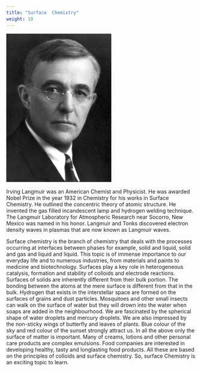 ```yaml
---
title: "Surface  Chemistry"
weight: 10
---
```


![Alt text](./Langmuir.jpg)

Irving Langmuir was an American
Chemist and Physicist. He was
awarded Nobel Prize in the year
1932 in Chemistry for his works
in Surface Chemistry. He outlined
the concentric theory of atomic
structure. He invented the gas filled
incandescent lamp and hydrogen
welding technique. The Langmuir
Laboratory for Atmospheric
Research near Socorro, New Mexico
was named in his honor. Langmuir
and Tonks discovered electron
density waves in plasmas that are
now known as Langmuir waves.

Surface chemistry is the branch of chemistry that deals with the processes occurring at interfaces between phases for example, solid and liquid, solid and gas and liquid and liquid. This topic is of immense importance to our everyday life and to numerous industries, from materials and paints to medicine and biotechnology. Surfaces play a key role in heterogeneous catalysis, formation and stability of colloids and electrode reactions. Surfaces of solids are inherently different from their bulk portion. The bonding between the atoms at the mere surface is different from that in the bulk. Hydrogen that exists in the interstellar space are formed on the surfaces of grains and dust particles. Mosquitoes and other small insects can walk on the surface of water but they will drown into the water when soaps are added in the neighbourhood. We are fascinated by the spherical shape of water droplets and mercury droplets. We are also impressed by the non-sticky wings of butterfly and leaves of plants. Blue colour of the sky and red colour of the sunset strongly attract us. In all the above only the surface of matter is important. Many of creams, lotions and other personal care products are complex emulsions. Food companies are interested in developing healthy, tasty and longlasting food products. All these are based on the principles of colloids and surface chemistry. So, surface Chemistry is an exciting topic to learn.

